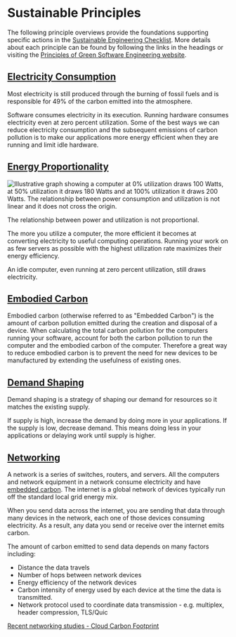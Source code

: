 # Sustainable Principles

The following principle overviews provide the foundations supporting specific actions in the [Sustainable Engineering Checklist](sustainability.md). More details about each principle can be found by following the links in the headings or visiting the [Principles of Green Software Engineering website](https://principles.green/).

## [Electricity Consumption](https://principles.green/principles/electricity/)

Most electricity is still produced through the burning of fossil fuels and is responsible for 49% of the carbon emitted into the atmosphere.

Software consumes electricity in its execution. Running hardware consumes electricity even at zero percent utilization.  Some of the best ways we can reduce electricity consumption and the subsequent emissions of carbon pollution is to make our applications more energy efficient when they are running and limit idle hardware.

## [Energy Proportionality](https://principles.green/principles/energy-proportionality/)

![Illustrative graph showing a computer at 0% utilization draws 100 Watts, at 50% utilization it draws 180 Watts and at 100% utilization it draws 200 Watts. The relationship between power consumption and utilization is not linear and it does not cross the origin.](https://principles.green/assets/images/principles/energy-proportionality-1.png?v=e5febc24f5d4d4930ad43de3686aa856)

The relationship between power and utilization is not proportional.

The more you utilize a computer, the more efficient it becomes at converting electricity to useful computing operations. Running your work on as few servers as possible with the highest utilization rate maximizes their energy efficiency.

An idle computer, even running at zero percent utilization, still draws electricity.

## [Embodied Carbon](https://principles.green/principles/embodied-carbon/)

Embodied carbon (otherwise referred to as "Embedded Carbon") is the amount of carbon pollution emitted during the creation and disposal of a device. When calculating the total carbon pollution for the computers running your software, account for both the carbon pollution to run the computer and the embodied carbon of the computer. Therefore a great way to reduce embodied carbon is to prevent the need for new devices to be manufactured by extending the usefulness of existing ones.

## [Demand Shaping](https://principles.green/principles/demand-shaping/)

Demand shaping is a strategy of shaping our demand for resources so it matches the existing supply.

If supply is high, increase the demand by doing more in your applications. If the supply is low, decrease demand.  This means doing less in your applications or delaying work until supply is higher.

## [Networking](https://principles.green/principles/networking/)

A network is a series of switches, routers, and servers. All the computers and network equipment in a network consume electricity and have [embedded carbon](#embodied_carbon). The internet is a global network of devices typically run off the standard local grid energy mix.

When you send data across the internet, you are sending that data through many devices in the network, each one of those devices consuming electricity. As a result, any data you send or receive over the internet emits carbon.

The amount of carbon emitted to send data depends on many factors including:

- Distance the data travels
- Number of hops between network devices
- Energy efficiency of the network devices
- Carbon intensity of energy used by each device at the time the data is transmitted.
- Network protocol used to coordinate data transmission - e.g. multiplex, header compression, TLS/Quic

[Recent networking studies - Cloud Carbon Footprint](https://www.cloudcarbonfootprint.org/docs/methodology/#appendix-iv-recent-networking-studies)

